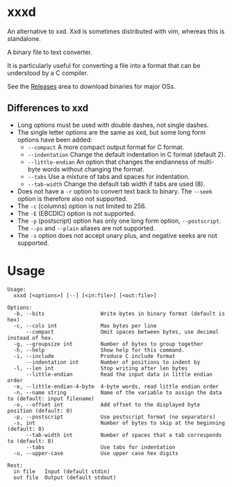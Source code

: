 # xxxd

An alternative to xxd.  Xxd is sometimes distributed with vim, whereas this is standalone.

A binary file to text converter.

It is particularly useful for converting a file into a format that can be understood
by a C compiler.

See the [Releases](releases/) area to download binaries for major OSs.

## Differences to xxd

* Long options must be used with double dashes, not single dashes.
* The single letter options are the same as xxd, but some long form options have been added:
    * `--compact` A more compact output format for C format.
    * `--indentation` Change the default indentation in C format (default 2).
    * `--little-endian` An option that changes the endianness of multi-byte words without changing the format.
    * `--tabs` Use a mixture of tabs and spaces for indentation.
    * `--tab-width` Change the default tab width if tabs are used (8).
* Does not have a `-r` option to convert text back to binary. The `--seek` option is therefore also not supported.
* The `-c` (columns) option is not limited to 256.
* The `-E` (EBCDIC) option is not supported.
* The `-p` (postscript) option has only one long form option, `--postscript`.  The `--ps` and `--plain` aliases are not supported.
* The `-s` option does not accept unary plus, and negative seeks are not supported.

# Usage

```
Usage:
  xxxd [<options>] [--] [<in:file>] [<out:file>]

Options:
  -b, --bits                  Write bytes in binary format (default is hex)
  -c, --cols int              Max bytes per line
      --compact               Omit spaces between bytes, use decimal instead of hex.
  -g, --groupsize int         Number of bytes to group together
  -h, --help                  Show help for this command.
  -i, --include               Produce C include format
      --indentation int       Number of positions to indent by
  -l, --len int               Stop writing after len bytes
      --little-endian         Read the input data in little endian order
  -e, --little-endian-4-byte  4-byte words, read little endian order
  -n, --name string           Name of the variable to assign the data to (default: input filename)
  -o, --offset int            Add offset to the displayed byte position (default: 0)
  -p, --postscript            Use postscript format (no separators)
  -s, int                     Number of bytes to skip at the beginning (default: 0)
      --tab-width int         Number of spaces that a tab corresponds to (default: 8)
      --tabs                  Use tabs for indentation
  -u, --upper-case            Use upper case hex digits

Rest:
  in file   Input (default stdin)
  out file  Output (default stdout)
```
